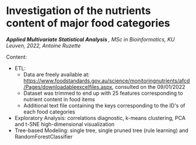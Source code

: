 # Investigation of the nutrients content of major food categories
<i> <b> Applied Multivariate Statistical Analysis </b>, MSc in Bioinformatics, KU Leuven, 2022, Antoine Ruzette </i> 

Content: 

* ETL: 
  - Data are freely available at: https://www.foodstandards.gov.au/science/monitoringnutrients/afcd/Pages/downloadableexcelfiles.aspx, consulted on the 09/01/2022
  - Dataset was trimmed to end up with 25 features corresponding to nutrient content in food items
  - Additional text file containing the keys corresponding to the ID's of each food categories
* Exploratory Analysis: correlations diagnostic, k-means clustering, PCA and t-SNE high-dimensional visualization
* Tree-based Modeling: single tree, single pruned tree (rule learning) and RandomForestClassifier

